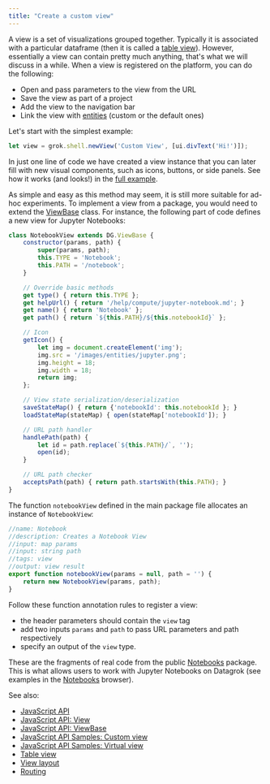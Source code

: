 ```yaml
---
title: "Create a custom view"
---
```


A view is a set of visualizations grouped together. Typically it is associated with a particular dataframe (then it is
called a [table view](../../datagrok/navigation/table-view.md)). However, essentially a view can contain pretty much anything,
that's what we will discuss in a while. When a view is registered on the platform, you can do the following:

* Open and pass parameters to the view from the URL
* Save the view as part of a project
* Add the view to the navigation bar
* Link the view with [entities](../../datagrok/concepts/objects.md) (custom or the default ones)

Let's start with the simplest example:

```javascript
let view = grok.shell.newView('Custom View', [ui.divText('Hi!')]);
```

In just one line of code we have created a view instance that you can later fill with new visual components, such as
icons, buttons, or side panels. See how it works (and looks!) in
the [full example](https://public.datagrok.ai/js/samples/ui/views/views).

As simple and easy as this method may seem, it is still more suitable for ad-hoc experiments. To implement a view from a
package, you would need to extend the [ViewBase](https://datagrok.ai/js-api/classes/dg.ViewBase) class. For
instance, the following part of code defines a new view for Jupyter Notebooks:

```javascript
class NotebookView extends DG.ViewBase {
    constructor(params, path) {
        super(params, path);
        this.TYPE = 'Notebook';
        this.PATH = '/notebook';
    }

    // Override basic methods
    get type() { return this.TYPE };
    get helpUrl() { return '/help/compute/jupyter-notebook.md'; }
    get name() { return 'Notebook' };
    get path() { return `${this.PATH}/${this.notebookId}` };

    // Icon
    getIcon() {
        let img = document.createElement('img');
        img.src = '/images/entities/jupyter.png';
        img.height = 18;
        img.width = 18;
        return img;
    };

    // View state serialization/deserialization
    saveStateMap() { return {'notebookId': this.notebookId }; }
    loadStateMap(stateMap) { open(stateMap['notebookId']); }

    // URL path handler
    handlePath(path) {
        let id = path.replace(`${this.PATH}/`, '');
        open(id);
    }

    // URL path checker
    acceptsPath(path) { return path.startsWith(this.PATH); }
}
```

The function `notebookView` defined in the main package file allocates an instance of `NotebookView`:

```javascript
//name: Notebook
//description: Creates a Notebook View
//input: map params
//input: string path
//tags: view
//output: view result
export function notebookView(params = null, path = '') {
    return new NotebookView(params, path);
}
```

Follow these function annotation rules to register a view:

* the header parameters should contain the `view` tag
* add two inputs `params` and `path` to pass URL parameters and path respectively
* specify an output of the `view` type.

These are the fragments of real code from the
public [Notebooks](https://github.com/datagrok-ai/public/blob/master/packages/Notebooks/src/package.js)
package. This is what allows users to work with Jupyter Notebooks on Datagrok (see examples in
the [Notebooks](https://public.datagrok.ai/notebooks?) browser).

See also:

* [JavaScript API](../packages/js-api.md)
* [JavaScript API: View](https://datagrok.ai/js-api/classes/dg.View)
* [JavaScript API: ViewBase](https://datagrok.ai/js-api/classes/dg.ViewBase)
* [JavaScript API Samples: Custom view](https://public.datagrok.ai/js/samples/ui/views/views)
* [JavaScript API Samples: Virtual view](https://public.datagrok.ai/js/samples/ui/virtual-view)
* [Table view](../../datagrok/navigation/table-view.md)
* [View layout](../../visualize/view-layout.md)
* [Routing](../../datagrok/navigation/routing.md)
